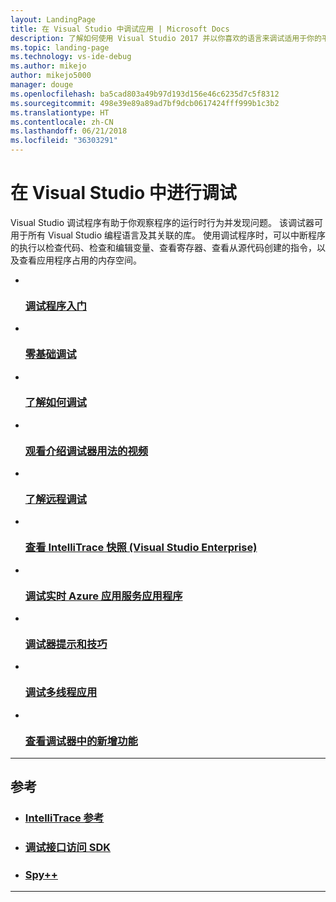 ```yaml
---
layout: LandingPage
title: 在 Visual Studio 中调试应用 | Microsoft Docs
description: 了解如何使用 Visual Studio 2017 并以你喜欢的语言来调试适用于你的平台和设备的应用程序、服务和工具。
ms.topic: landing-page
ms.technology: vs-ide-debug
ms.author: mikejo
author: mikejo5000
manager: douge
ms.openlocfilehash: ba5cad803a49b97d193d156e46c6235d7c5f8312
ms.sourcegitcommit: 498e39e89a89ad7bf9dcb0617424fff999b1c3b2
ms.translationtype: HT
ms.contentlocale: zh-CN
ms.lasthandoff: 06/21/2018
ms.locfileid: "36303291"
---
```

# <a name="debugging-in-visual-studio"></a>在 Visual Studio 中进行调试

Visual Studio 调试程序有助于你观察程序的运行时行为并发现问题。 该调试器可用于所有 Visual Studio 编程语言及其关联的库。 使用调试程序时，可以中断程序的执行以检查代码、检查和编辑变量、查看寄存器、查看从源代码创建的指令，以及查看应用程序占用的内存空间。

<ul class="panelContent cardsFTitle">
    <li>
        <a href="https://docs.microsoft.com/visualstudio/debugger/debugger-feature-tour">
        <div class="cardSize">
            <div class="cardPadding">
                <div class="card">
                    <div class="cardImageOuter">
                        <div class="cardImage">
                            <img src="/media/common/i_road-map.svg" alt="">
                        </div>
                    </div>
                    <div class="cardText">
                        <h3>调试程序入门</h3>
                    </div>
                </div>
            </div>
        </div>
        </a>
    </li>
    <li>
        <a href="https://docs.microsoft.com/visualstudio/debugger/debugging-absolute-beginners">
        <div class="cardSize">
            <div class="cardPadding">
                <div class="card">
                    <div class="cardImageOuter">
                        <div class="cardImage">
                            <img src="/media/common/i_debug.svg" alt="">
                        </div>
                    </div>
                    <div class="cardText">
                        <h3>零基础调试</h3>
                    </div>
                </div>
            </div>
        </div>
        </a>
    </li>
    <li>
        <a href="https://docs.microsoft.com/visualstudio/debugger/getting-started-with-the-debugger">
        <div class="cardSize">
            <div class="cardPadding">
                <div class="card">
                    <div class="cardImageOuter">
                        <div class="cardImage">
                            <img src="/media/common/i_debug.svg" alt="">
                        </div>
                    </div>
                    <div class="cardText">
                        <h3>了解如何调试</h3>
                    </div>
                </div>
            </div>
        </div>
        </a>
    </li>
    <li>
        <a href="https://mva.microsoft.com/en-US/training-courses-embed/getting-started-with-visual-studio-2017-17798/Debugger-Feature-tour-of-Visual-studio-2017-sqwiwLD6D_1111787171">
        <div class="cardSize">
            <div class="cardPadding">
                <div class="card">
                    <div class="cardImageOuter">
                        <div class="cardImage">
                            <img src="/media/common/i_video.svg" alt="">
                        </div>
                    </div>
                    <div class="cardText">
                        <h3>观看介绍调试器用法的视频</h3>
                    </div>
                </div>
            </div>
        </div>
        </a>
    </li>
    <li>
        <a href="https://docs.microsoft.com/visualstudio/debugger/remote-debugging">
        <div class="cardSize">
            <div class="cardPadding">
                <div class="card">
                    <div class="cardImageOuter">
                        <div class="cardImage">
                            <img src="/media/common/i_learn-about.svg" alt="">
                        </div>
                    </div>
                    <div class="cardText">
                        <h3>了解远程调试</h3>
                    </div>
                </div>
            </div>
        </div>
        </a>
    </li>
    <li>
        <a href="https://docs.microsoft.com/visualstudio/debugger/how-to-use-intellitrace-step-back">
        <div class="cardSize">
            <div class="cardPadding">
                <div class="card">
                    <div class="cardImageOuter">
                        <div class="cardImage">
                            <img src="/media/common/i_get-started.svg" alt="">
                        </div>
                    </div>
                    <div class="cardText">
                        <h3>查看 IntelliTrace 快照 (Visual Studio Enterprise)</h3>
                    </div>
                </div>
            </div>
        </div>
        </a>
    </li>
    <li>
        <a href="https://docs.microsoft.com/visualstudio/debugger/debug-live-azure-applications">
        <div class="cardSize">
            <div class="cardPadding">
                <div class="card">
                    <div class="cardImageOuter">
                        <div class="cardImage">
                            <img src="/media/common/i_get-started.svg" alt="">
                        </div>
                    </div>
                    <div class="cardText">
                        <h3>调试实时 Azure 应用服务应用程序</h3>
                    </div>
                </div>
            </div>
        </div>
        </a>
    </li>
    <li>
        <a href="https://docs.microsoft.com/visualstudio/debugger/debugger-tips-and-tricks">
        <div class="cardSize">
            <div class="cardPadding">
                <div class="card">
                    <div class="cardImageOuter">
                        <div class="cardImage">
                            <img src="/media/common/i_debug.svg" alt="">
                        </div>
                    </div>
                    <div class="cardText">
                        <h3>调试器提示和技巧</h3>
                    </div>
                </div>
            </div>
        </div>
        </a>
    </li>
    <li>
        <a href="https://docs.microsoft.com/visualstudio/debugger/get-started-debugging-multithreaded-apps">
        <div class="cardSize">
            <div class="cardPadding">
                <div class="card">
                    <div class="cardImageOuter">
                        <div class="cardImage">
                            <img src="/media/common/i_get-started.svg" alt="">
                        </div>
                    </div>
                    <div class="cardText">
                        <h3>调试多线程应用</h3>
                    </div>
                </div>
            </div>
        </div>
        </a>
    </li>
    <li>
        <a href="https://docs.microsoft.com/visualstudio/debugger/what-s-new-for-the-debugger-in-visual-studio">
        <div class="cardSize">
            <div class="cardPadding">
                <div class="card">
                    <div class="cardImageOuter">
                        <div class="cardImage">
                            <img src="/media/common/i_whats-new.svg" alt="">
                        </div>
                    </div>
                    <div class="cardText">
                        <h3>查看调试器中的新增功能</h3>
                    </div>
                </div>
            </div>
        </div>
        </a>
    </li>
</ul>

<hr>
<h2>参考</h2>

<ul class="panelContent cardsW">
    <li>
        <a href="https://msdn.microsoft.com/library/ee661590.aspx">
        <div class="cardSize">
            <div class="cardPadding">
                <div class="card">
                    <div class="cardText">
                        <h3>IntelliTrace 参考</h3>
                    </div>
                </div>
            </div>
        </div>
        </a>
    </li>
    <li>
        <a href="https://docs.microsoft.com/visualstudio/debugger/debug-interface-access/debug-interface-access-sdk">
        <div class="cardSize">
            <div class="cardPadding">
                <div class="card">
                    <div class="cardText">
                        <h3>调试接口访问 SDK</h3>
                    </div>
                </div>
            </div>
        </div>
        </a>
    </li>
    <li>
        <a href="https://docs.microsoft.com/visualstudio/debugger/spy-increment-help">
        <div class="cardSize">
            <div class="cardPadding">
                <div class="card">
                    <div class="cardText">
                        <h3>Spy++</h3>
                    </div>
                </div>
            </div>
        </div>
        </a>
    </li>
</ul>

---

